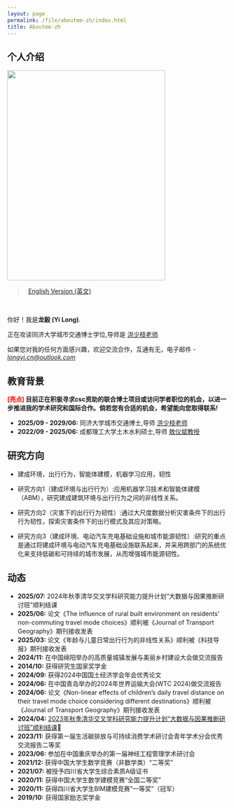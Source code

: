 ```yaml
---
layout: page
permalink: /file/aboutme-zh/index.html
title: Aboutme-zh
---
```


## 个人介绍

<img src="https://longyistar.github.io/longyi.jpg" class="floatpic" width="360" height="480">

> &nbsp; [English Version (英文)](https://longyistar.github.io/)
<br>

你好！我是**龙毅 (Yi Long)**.

正在攻读同济大学城市交通博士学位,导师是 [洪少枝老师](https://tongji.teacher.360eol.com/teacherBasic/preview?teacherId=14043)

如果您对我的任何方面感兴趣，欢迎交流合作，互通有无，电子邮件 - *longyi.cn@outlook.com*

## 教育背景

**<font color='red'>[亮点]</font> 目前正在积极寻求csc资助的联合博士项目或访问学者职位的机会，以进一步推进我的学术研究和国际合作。倘若您有合适的机会，希望能向您取得联系!**

- **2025/09 - 2029/06:** 同济大学城市交通博士,导师 [洪少枝老师](https://tongji.teacher.360eol.com/teacherBasic/preview?teacherId=14043)
- **2022/09 - 2025/06:** 成都理工大学土木水利硕士,导师 [敖仪斌教授](https://faculty.cdut.edu.cn/AYB/zh_CN/index/68596/list/index.htm)

## 研究方向

- 建成环境，出行行为，智能体建模，机器学习应用，韧性

- 研究方向1（建成环境与出行行为）:应用机器学习技术和智能体建模（ABM），研究建成建筑环境与出行行为之间的非线性关系。
- 研究方向2（灾害下的出行行为韧性）:通过大尺度数据分析灾害条件下的出行行为韧性，探索灾害条件下的出行模式及其应对策略。
- 研究方向3（建成环境、电动汽车充电基础设施和城市能源韧性）:研究的重点是通过将建成环境与电动汽车充电基础设施联系起来，并采用跨部门的系统优化来支持低碳和可持续的城市发展，从而增强城市能源韧性。

## 动态

- **2025/07:** 2024年秋季清华交叉学科研究能力提升计划“大数据与因果推断研讨班”顺利结课
- **2025/06:** 论文《The influence of rural built environment on residents' non-commuting travel mode choices》顺利被《Journal of Transport Geography》期刊接收发表
- **2025/03:** 论文《年龄与儿童日常出行行为的非线性关系》顺利被《科技导报》期刊接收发表
- **2024/11:** 在中国绵阳举办的高质量城镇发展与美丽乡村建设大会做交流报告
- **2014/10:** 获得研究生国家奖学金
- **2024/09:** 获得2024中国国土经济学会年会优秀论文
- **2024/06:** 在中国青岛举办的2024年世界运输大会(WTC 2024)做交流报告
- **2024/06:** 论文《Non-linear effects of children’s daily travel distance on their travel mode choice considering different destinations》顺利被《Journal of Transport Geography》期刊接收发表
- **2024/04:** [2023年秋季清华交叉学科研究能力提升计划“大数据与因果推断研讨班”顺利结课](https://longyistar.github.io/mypaper/project/Course_completion_certificate.pdf)🔗
- **2023/11:** 获得第一届生活碳排放与可持续消费学术研讨会青年学术分会优秀交流报告二等奖
- **2023/06:** 参加在中国重庆举办的第一届神经工程管理学术研讨会
- **2021/12:** 获得中国大学生数学竞赛（非数学类）“二等奖”
- **2021/07:** 被授予四川省大学生综合素质A级证书
- **2020/11:** 获得中国大学生数学建模竞赛“全国二等奖”
- **2020/11:** 获得四川省大学生BIM建模竞赛“一等奖”（冠军）
- **2019/10:** 获得国家励志奖学金